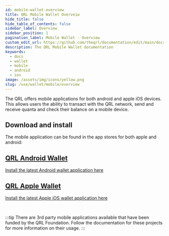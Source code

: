 ```yaml
---
id: mobile-wallet-overview
title: QRL Mobile Wallet Overveiw
hide_title: false
hide_table_of_contents: false
sidebar_label: Overview
sidebar_position: 1
pagination_label: Mobile Wallet - Overview
custom_edit_url: https://github.com/theqrl/documentation/edit/main/docs/Use/Wallet/Mobile/mobile-wallet.md
description: The QRL Mobile Wallet documentation
keywords:
  - docs
  - wallet
  - mobile
  - android
  - ios
image: /assets/img/icons/yellow.png
slug: /use/wallet/mobile/overview
---
```






The QRL offers mobile applications for both android and apple iOS devices. This allows users the ability to transact with the QRL network, send and receive quanta and check their balance on a mobile device.



## Download and install

The mobile application can be found in the app stores for both apple and android:

<span>
  <section class="row list_node_modules-@docusaurus-theme-classic-lib-theme-DocCategoryGeneratedIndexPage-styles-module">
        <article class="col col--6 margin-bottom--md">
            <a class="card padding--md cardContainer_node_modules-@docusaurus-theme-classic-lib-theme-DocCard-styles-module" href="https://play.google.com/store/apps/details?id=com.theqrl">
                <h2 class="text--truncate cardTitle_node_modules-@docusaurus-theme-classic-lib-theme-DocCard-styles-module" title="QRL Android Wallet Download">
                    QRL Android Wallet
                </h2>
                <p class="text--truncate cardDescription_node_modules-@docusaurus-theme-classic-lib-theme-DocCard-styles-module" 
               title="QRL Android mobile wallet link">
                    Install the latest Android wallet application here
                </p>
            </a>
        </article>
        <article class="col col--6 margin-bottom--md">
            <a class="card padding--md cardContainer_node_modules-@docusaurus-theme-classic-lib-theme-DocCard-styles-module" href="https://itunes.apple.com/us/app/qrl-wallet/id1458620542?ls=1&mt=8">
                <h2 class="text--truncate cardTitle_node_modules-@docusaurus-theme-classic-lib-theme-DocCard-styles-module" title="QRL Apple Wallet Download">
                    QRL Apple Wallet
                </h2>
                <p class="text--truncate cardDescription_node_modules-@docusaurus-theme-classic-lib-theme-DocCard-styles-module" 
               title="QRL Apple wallet link">
                    Install the latest Apple iOS wallet application here
                </p>
            </a>
        </article>        
    </section>
</span>

<br />

:::tip
There are 3rd party mobile applications available that have been funded by the QRL Foundation. Follow the documentation for these projects for more information on their usage.
:::


